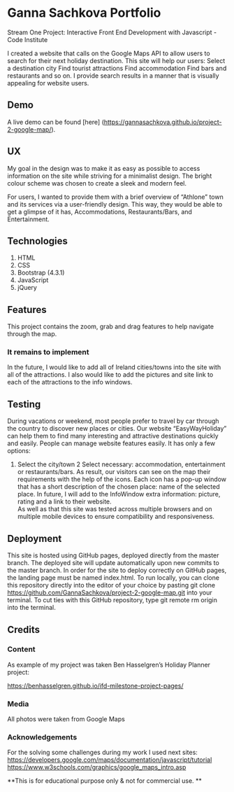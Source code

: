 # Ganna Sachkova Portfolio
Stream One Project: Interactive Front End Development with Javascript - Code Institute 

I created a website that calls on the Google Maps API to allow users to search for their next holiday destination. This site will help our users:
Select a destination city
Find tourist attractions
Find accommodation
Find bars and restaurants and so on.
I provide search results in a manner that is visually appealing for website users. 

## Demo
A live demo can be found [here] (https://gannasachkova.github.io/project-2-google-map/).

## UX
My goal in the design was to make it as easy as possible to access information on the site while striving for a minimalist design. The bright colour scheme was chosen to create a sleek and modern feel.

For users, I wanted to provide them with a brief overview of “Athlone” town and its services via a user-friendly design. This way, they would be able to get a glimpse of it has, Accommodations, Restaurants/Bars, and Entertainment.

## Technologies
1. HTML
2. CSS
3. Bootstrap (4.3.1)
4. JavaScript
5. jQuery

## Features
This project contains the zoom, grab and drag features to help navigate through the map.

### It remains to implement
In the future, I would like to add all of Ireland cities/towns into the site with all of the attractions. I also would like to add the pictures and site link to each of the attractions to the info windows.  

## Testing
During vacations or weekend, most people prefer to travel by car through the country to discover new places or cities. Our website “EasyWayHoliday” can help them to find many interesting and attractive destinations quickly and easily. 
People can manage website features easily.  It has only a few options: 
1. Select the city/town
2 Select necessary: accommodation, entertainment or restaurants/bars.
As result, our visitors can see on the map their requirements with the help of the icons. Each icon has a pop-up window that has a short description of the chosen place: name of the selected place. In future, I will add to the InfoWindow extra information: picture, rating and a link to their website.  
As well as that this site was tested across multiple browsers and on multiple mobile devices to ensure compatibility and responsiveness.
## Deployment
This site is hosted using GitHub pages, deployed directly from the master branch. The deployed site will update automatically upon new commits to the master branch. In order for the site to deploy correctly on GitHub pages, the landing page must be named index.html.
To run locally, you can clone this repository directly into the editor of your choice by pasting git clone https://github.com/GannaSachkova/project-2-google-map.git into your terminal. To cut ties with this GitHub repository, type git remote rm origin into the terminal.
    
## Credits
### Content
As example of my project was taken Ben Hasselgren’s Holiday Planner project:

https://benhasselgren.github.io/ifd-milestone-project-pages/

### Media
All photos were taken from Google Maps

### Acknowledgements
For the solving some challenges during my work I used next sites:
https://developers.google.com/maps/documentation/javascript/tutorial
https://www.w3schools.com/graphics/google_maps_intro.asp

**This is for educational purpose only & not for commercial use. **

